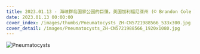 ```yaml
---
title: 2023.01.13 - 海峡群岛国家公园的巨藻，美国加利福尼亚州 (© Brandon Cole Images/Shutterstock)
date: 2023.01.13 00:00:00
cover_index: /images/thumbs/Pneumatocysts_ZH-CN5721988566_533x300.jpg
cover_detail: /images/Pneumatocysts_ZH-CN5721988566_1920x1080.jpg
---
```


![Pneumatocysts](/images/Pneumatocysts_ZH-CN5721988566_1920x1080.jpg)
